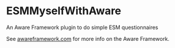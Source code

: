 ESMMyselfWithAware
==================

An Aware Framework plugin to do simple ESM questionnaires

See [awareframework.com](http://www.awareframework.com/) for more info on the Aware Framework.
